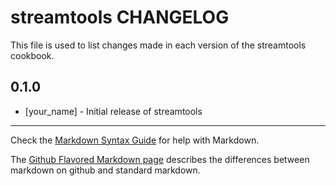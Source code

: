 streamtools CHANGELOG
=====================

This file is used to list changes made in each version of the streamtools cookbook.

0.1.0
-----
- [your_name] - Initial release of streamtools

- - -
Check the [Markdown Syntax Guide](http://daringfireball.net/projects/markdown/syntax) for help with Markdown.

The [Github Flavored Markdown page](http://github.github.com/github-flavored-markdown/) describes the differences between markdown on github and standard markdown.
